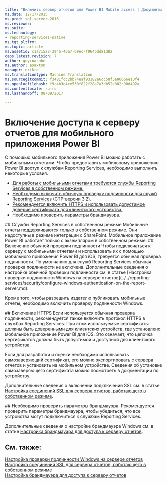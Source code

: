 ```yaml
---
title: "Включить сервер отчетов для Power BI Mobile access | Документы Microsoft"
ms.date: 12/17/2015
ms.prod: sql-server-2016
ms.reviewer: 
ms.suite: 
ms.technology:
- reporting-services-native
ms.tgt_pltfrm: 
ms.topic: article
ms.assetid: c1a71522-394b-46a7-b9ec-f964bdd81d82
caps.latest.revision: 7
author: guyinacube
ms.author: asaxton
manager: erikre
ms.translationtype: Machine Translation
ms.sourcegitcommit: f3481fcc2bb74eaf93182e6cc58f5a06666e10f4
ms.openlocfilehash: f9c4b3e4ce530f822f28e7a3db52e802c90d492a
ms.contentlocale: ru-ru
ms.lasthandoff: 08/09/2017

---
```

# <a name="enable-a-report-server-for-power-bi-mobile-access"></a>Включение доступа к серверу отчетов для мобильного приложения Power BI
С помощью мобильного приложения Power BI можно работать с мобильными отчетами. Чтобы предоставить мобильному приложению Power BI доступ к службам Reporting Services, необходимо выполнить некоторые условия.  
  
-   [Для работы с мобильными отчетами требуются службы Reporting Services в собственном режиме.](#nativemode)  
-   [Необходимо включить обычную проверку подлинности для служб Reporting Services](#basicauth) (CTP-версии 3.2).  
-   [Рекомендуется включить HTTPS и использовать допустимое доверие сертификата для клиентского устройства.](#https)  
-   [Необходимо проверить параметры брандмауэра.](#firewall)  
  
<a name="nativemode"/>  
## <a name="reporting-services-native-mode-required"></a>Службы Reporting Services в собственном режиме  
Мобильные отчеты поддерживаются только в собственном режиме. Они недоступны в режиме интеграции с SharePoint. Мобильное приложение Power BI работает только с экземпляром в собственном режиме.  
  
<a name="basicauth"/>  
## <a name="enable-basic-authentication"></a>Включение обычной проверки подлинности  
Чтобы подключаться к серверу с мобильными отчетами и использовать их с помощью мобильного приложения Power BI для iOS, требуется обычная проверка подлинности. По умолчанию для служб Reporting Services обычная проверка подлинности не включена. Дополнительные сведения о настройке обычной проверки подлинности см. в статье [Настройка проверки подлинности Windows на сервере отчетов](../../reporting-services/security/configure-windows-authentication-on-the-report-server.md).  
  
Кроме того, чтобы разрешить издателю публиковать мобильные отчеты, необходимо включить проверку подлинности Windows.  
  
<a name="https"/>  
## <a name="enable-https"></a>Включение HTTPS  
Если используется обычная проверка подлинности, рекомендуется также включить протокол HTTPS в службах Reporting Services. При этом используемые сертификаты должны быть доверенными для клиентских устройств, где установлено мобильное приложение Power BI для iOS. Это означает, что цепочка сертификатов должна быть допустимой и доступной для клиентского устройства.  
  
Если для разработки и оценки необходимо использовать самозаверяющий сертификат, его можно экспортировать с сервера отчетов и установить на мобильном устройстве. Сведения об установке самозаверяющего сертификата можно посмотреть в документации по устройству.  
  
Дополнительные сведения о включении подключений SSL см. в статье [Настройка соединений SSL для сервера отчетов, работающего в собственном режиме](../../reporting-services/security/configure-ssl-connections-on-a-native-mode-report-server.md).  
  
<a name="firewall"/>  
## <a name="review-firewall-settings"></a>Необходимо проверить параметры брандмауэра.  
Рекомендуется проверить параметры брандмауэра, чтобы убедиться, что все устройства могут подключиться к службам Reporting Services.   
  
Дополнительные сведения о настройке брандмауэра Windows см. в статье [Настройка брандмауэра для доступа к серверу отчетов](../../reporting-services/report-server/configure-a-firewall-for-report-server-access.md).  
  
## <a name="see-also"></a>См. также:  
  
[Настройка проверки подлинности Windows на сервере отчетов](../../reporting-services/security/configure-windows-authentication-on-the-report-server.md)  
[Настройка соединений SSL для сервера отчетов, работающего в собственном режиме](../../reporting-services/security/configure-ssl-connections-on-a-native-mode-report-server.md)  
[Настройка брандмауэра для доступа к серверу отчетов](../../reporting-services/report-server/configure-a-firewall-for-report-server-access.md)  
  
  
  
  
  
  


